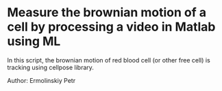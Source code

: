 # Measure the brownian motion of a cell by processing a video in **Matlab** using ML

In this script, the brownian motion of red blood cell (or other free cell) is tracking using cellpose library.

Author: Ermolinskiy Petr